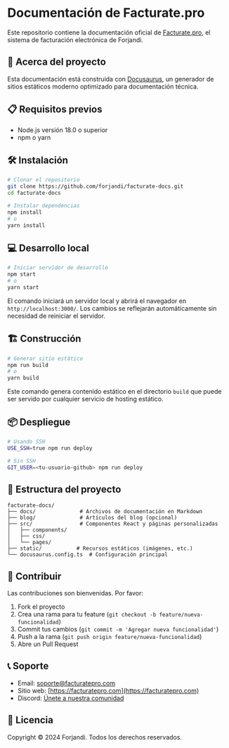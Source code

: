# Documentación de Facturate.pro

Este repositorio contiene la documentación oficial de [Facturate.pro](https://facturatepro.com), el sistema de facturación electrónica de Forjandi.

## 🚀 Acerca del proyecto

Esta documentación está construida con [Docusaurus](https://docusaurus.io/), un generador de sitios estáticos moderno optimizado para documentación técnica.

## 📋 Requisitos previos

- Node.js versión 18.0 o superior
- npm o yarn

## 🛠️ Instalación

```bash
# Clonar el repositorio
git clone https://github.com/forjandi/facturate-docs.git
cd facturate-docs

# Instalar dependencias
npm install
# o
yarn install
```

## 💻 Desarrollo local

```bash
# Iniciar servidor de desarrollo
npm start
# o
yarn start
```

El comando iniciará un servidor local y abrirá el navegador en `http://localhost:3000/`. Los cambios se reflejarán automáticamente sin necesidad de reiniciar el servidor.

## 🏗️ Construcción

```bash
# Generar sitio estático
npm run build
# o
yarn build
```

Este comando genera contenido estático en el directorio `build` que puede ser servido por cualquier servicio de hosting estático.

## 📦 Despliegue

```bash
# Usando SSH
USE_SSH=true npm run deploy

# Sin SSH
GIT_USER=<tu-usuario-github> npm run deploy
```

## 📁 Estructura del proyecto

```
facturate-docs/
├── docs/              # Archivos de documentación en Markdown
├── blog/              # Artículos del blog (opcional)
├── src/               # Componentes React y páginas personalizadas
│   ├── components/
│   ├── css/
│   └── pages/
├── static/           # Recursos estáticos (imágenes, etc.)
└── docusaurus.config.ts  # Configuración principal
```

## 🤝 Contribuir

Las contribuciones son bienvenidas. Por favor:

1. Fork el proyecto
2. Crea una rama para tu feature (`git checkout -b feature/nueva-funcionalidad`)
3. Commit tus cambios (`git commit -m 'Agregar nueva funcionalidad'`)
4. Push a la rama (`git push origin feature/nueva-funcionalidad`)
5. Abre un Pull Request

## 📞 Soporte

- Email: [soporte@facturatepro.com](mailto:soporte@facturatepro.com)
- Sitio web: [https://facturatepro.com](https://facturatepro.com)
- Discord: [Únete a nuestra comunidad](https://discord.gg/facturatepro)

## 📄 Licencia

Copyright © 2024 Forjandi. Todos los derechos reservados.
